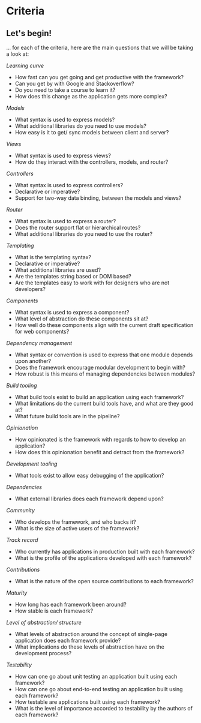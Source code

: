 # Criteria

## Let's begin!

... for each of the criteria, here are the main questions that we will be taking a look at:

*Learning curve*

- How fast can you get going and get productive with the framework?
- Can you get by with Google and Stackoverflow?
- Do you need to take a course to learn it?
- How does this change as the application gets more complex?

*Models*

- What syntax is used to express models?
- What additional libraries do you need to use models?
- How easy is it to get/ sync models between client and server?

*Views*

- What syntax is used to express views?
- How do they interact with the controllers, models, and router?

*Controllers*

- What syntax is used to express controllers?
- Declarative or imperative?
- Support for two-way data binding, between the models and views?

*Router*

- What syntax is used to express a router?
- Does the router support flat or hierarchical routes?
- What additional libraries do you need to use the router?

*Templating*

- What is the templating syntax?
- Declarative or imperative?
- What additional libraries are used?
- Are the templates string based or DOM based?
- Are the templates easy to work with for designers who are not developers?

*Components*

- What syntax is used to express a component?
- What level of abstraction do these components sit at?
- How well do these components align with the current draft specification for web components?

*Dependency management*

- What syntax or convention is used to express that one module depends upon another?
- Does the framework encourage modular development to begin with?
- How robust is this means of managing dependencies between modules?

*Build tooling*

- What build tools exist to build an application using each framework?
- What limitations do the current build tools have, and what are they good at?
- What future build tools are in the pipeline?

*Opinionation*

- How opinionated is the framework with regards to how to develop an application?
- How does this opinionation benefit and detract from the framework?

*Development tooling*

- What tools exist to allow easy debugging of the application?

*Dependencies*

- What external libraries does each framework depend upon?

*Community*

- Who develops the framework, and who backs it?
- What is the size of active users of the framework?

*Track record*

- Who currently has applications in production built with each framework?
- What is the profile of the applications developed with each framework?

*Contributions*

- What is the nature of the open source contributions to each framework?

*Maturity*

- How long has each framework been around?
- How stable is each framework?

*Level of abstraction/ structure*

- What levels of abstraction around the concept of single-page application does each framework provide?
- What implications do these levels of abstraction have on the development process?

*Testability*

- How can one go about unit testing an application built using each framework?
- How can one go about end-to-end testing an application built using each framework?
- How testable are applications built using each framework?
- What is the level of importance accorded to testability by the authors of each framework?
